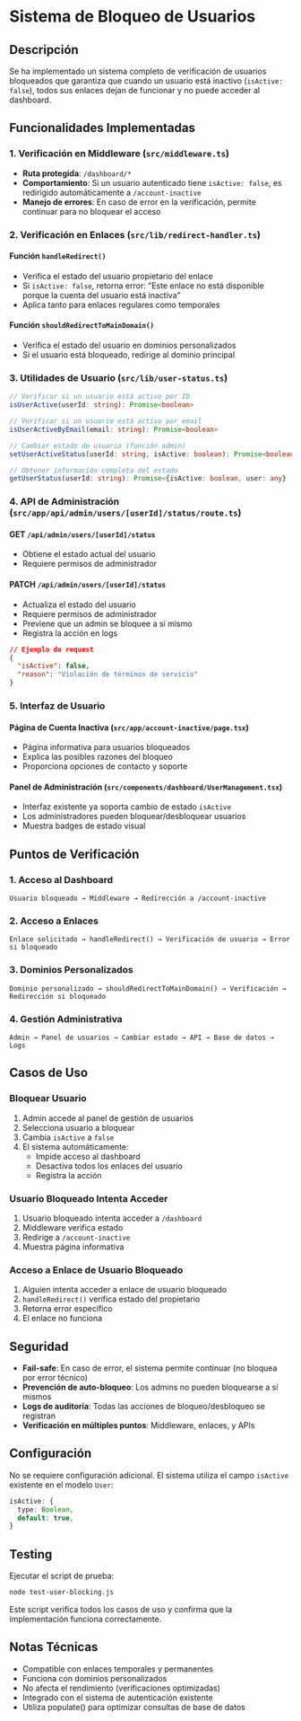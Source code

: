 # Sistema de Bloqueo de Usuarios

## Descripción

Se ha implementado un sistema completo de verificación de usuarios bloqueados que garantiza que cuando un usuario está inactivo (`isActive: false`), todos sus enlaces dejan de funcionar y no puede acceder al dashboard.

## Funcionalidades Implementadas

### 1. Verificación en Middleware (`src/middleware.ts`)

- **Ruta protegida**: `/dashboard/*`
- **Comportamiento**: Si un usuario autenticado tiene `isActive: false`, es redirigido automáticamente a `/account-inactive`
- **Manejo de errores**: En caso de error en la verificación, permite continuar para no bloquear el acceso

### 2. Verificación en Enlaces (`src/lib/redirect-handler.ts`)

#### Función `handleRedirect()`
- Verifica el estado del usuario propietario del enlace
- Si `isActive: false`, retorna error: "Este enlace no está disponible porque la cuenta del usuario está inactiva"
- Aplica tanto para enlaces regulares como temporales

#### Función `shouldRedirectToMainDomain()`
- Verifica el estado del usuario en dominios personalizados
- Si el usuario está bloqueado, redirige al dominio principal

### 3. Utilidades de Usuario (`src/lib/user-status.ts`)

```typescript
// Verificar si un usuario está activo por ID
isUserActive(userId: string): Promise<boolean>

// Verificar si un usuario está activo por email
isUserActiveByEmail(email: string): Promise<boolean>

// Cambiar estado de usuario (función admin)
setUserActiveStatus(userId: string, isActive: boolean): Promise<boolean>

// Obtener información completa del estado
getUserStatus(userId: string): Promise<{isActive: boolean, user: any} | null>
```

### 4. API de Administración (`src/app/api/admin/users/[userId]/status/route.ts`)

#### GET `/api/admin/users/[userId]/status`
- Obtiene el estado actual del usuario
- Requiere permisos de administrador

#### PATCH `/api/admin/users/[userId]/status`
- Actualiza el estado del usuario
- Requiere permisos de administrador
- Previene que un admin se bloquee a sí mismo
- Registra la acción en logs

```json
// Ejemplo de request
{
  "isActive": false,
  "reason": "Violación de términos de servicio"
}
```

### 5. Interfaz de Usuario

#### Página de Cuenta Inactiva (`src/app/account-inactive/page.tsx`)
- Página informativa para usuarios bloqueados
- Explica las posibles razones del bloqueo
- Proporciona opciones de contacto y soporte

#### Panel de Administración (`src/components/dashboard/UserManagement.tsx`)
- Interfaz existente ya soporta cambio de estado `isActive`
- Los administradores pueden bloquear/desbloquear usuarios
- Muestra badges de estado visual

## Puntos de Verificación

### 1. Acceso al Dashboard
```
Usuario bloqueado → Middleware → Redirección a /account-inactive
```

### 2. Acceso a Enlaces
```
Enlace solicitado → handleRedirect() → Verificación de usuario → Error si bloqueado
```

### 3. Dominios Personalizados
```
Dominio personalizado → shouldRedirectToMainDomain() → Verificación → Redirección si bloqueado
```

### 4. Gestión Administrativa
```
Admin → Panel de usuarios → Cambiar estado → API → Base de datos → Logs
```

## Casos de Uso

### Bloquear Usuario
1. Admin accede al panel de gestión de usuarios
2. Selecciona usuario a bloquear
3. Cambia `isActive` a `false`
4. El sistema automáticamente:
   - Impide acceso al dashboard
   - Desactiva todos los enlaces del usuario
   - Registra la acción

### Usuario Bloqueado Intenta Acceder
1. Usuario bloqueado intenta acceder a `/dashboard`
2. Middleware verifica estado
3. Redirige a `/account-inactive`
4. Muestra página informativa

### Acceso a Enlace de Usuario Bloqueado
1. Alguien intenta acceder a enlace de usuario bloqueado
2. `handleRedirect()` verifica estado del propietario
3. Retorna error específico
4. El enlace no funciona

## Seguridad

- **Fail-safe**: En caso de error, el sistema permite continuar (no bloquea por error técnico)
- **Prevención de auto-bloqueo**: Los admins no pueden bloquearse a sí mismos
- **Logs de auditoría**: Todas las acciones de bloqueo/desbloqueo se registran
- **Verificación en múltiples puntos**: Middleware, enlaces, y APIs

## Configuración

No se requiere configuración adicional. El sistema utiliza el campo `isActive` existente en el modelo `User`:

```typescript
isActive: {
  type: Boolean,
  default: true,
}
```

## Testing

Ejecutar el script de prueba:
```bash
node test-user-blocking.js
```

Este script verifica todos los casos de uso y confirma que la implementación funciona correctamente.

## Notas Técnicas

- Compatible con enlaces temporales y permanentes
- Funciona con dominios personalizados
- No afecta el rendimiento (verificaciones optimizadas)
- Integrado con el sistema de autenticación existente
- Utiliza populate() para optimizar consultas de base de datos